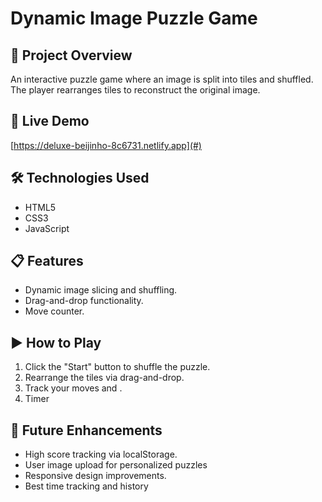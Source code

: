 # Dynamic Image Puzzle Game

## 🎯 Project Overview
An interactive puzzle game where an image is split into tiles and shuffled. The player rearranges tiles to reconstruct the original image.

## 🚀 Live Demo
[https://deluxe-beijinho-8c6731.netlify.app](#)

## 🛠 Technologies Used
- HTML5
- CSS3
- JavaScript

## 📋 Features
- Dynamic image slicing and shuffling.
- Drag-and-drop functionality.
- Move counter.


## ▶ How to Play
1. Click the "Start" button to shuffle the puzzle.
2. Rearrange the tiles via drag-and-drop.
3. Track your moves and .
4. Timer

## 🧩 Future Enhancements
- High score tracking via localStorage.
- User image upload for personalized puzzles
- Responsive design improvements.
- Best time tracking and history